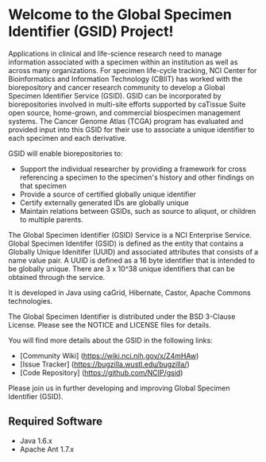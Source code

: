 Welcome to the Global Specimen Identifier (GSID) Project!
=====================================

Applications in clinical and life-science research need to manage information associated with a specimen within an institution as well as across many organizations.  For specimen life-cycle tracking, NCI Center for Bioinformatics and Information Technology (CBIIT) has worked with the biorepository and cancer research community to develop a Global Specimen Identifier Service (GSID). GSID can be incorporated by biorepositories involved in multi-site efforts supported by caTissue Suite open source, home-grown, and commercial biospecimen management systems.  The Cancer Genome Atlas (TCGA) program has evaluated and provided input into this GSID for their use to associate a unique identifier to each specimen and each derivative.

GSID will enable biorepositories to:
* Support the individual researcher by providing a framework for cross referencing a specimen to the specimen's history and other findings on that specimen
* Provide a source of certified globally unique identifier
* Certify externally generated IDs are globally unique
* Maintain relations between GSIDs, such as source to aliquot, or children to multiple parents.

The Global Specimen Identifier (GSID) Service is a NCI Enterprise Service. Global Specimen Identifer (GSID) is defined as the entity that contains a Globally Unique Idenitifer (UUID) and associated attributes that consists of a name value pair. A UUID is defined as a 16 byte identifier that is intended to be globally unique.   There are 3 x 10^38  unique identifiers that can be obtained through the service.

It is developed in Java using caGrid, Hibernate, Castor, Apache Commons technologies. 

The Global Specimen Identifier is distributed under the BSD 3-Clause License.
Please see the NOTICE and LICENSE files for details.

You will find more details about the GSID in the following links:
 * [Community Wiki] (https://wiki.nci.nih.gov/x/Z4mHAw)
 * [Issue Tracker] (https://bugzilla.wustl.edu/bugzilla/)
 * [Code Repository] (https://github.com/NCIP/gsid)

Please join us in further developing and improving Global Specimen Identifier (GSID).

## Required Software
 * Java 1.6.x
 * Apache Ant 1.7.x
 
